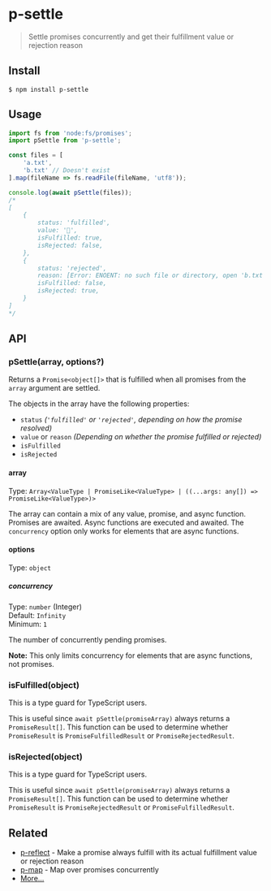 # p-settle

> Settle promises concurrently and get their fulfillment value or rejection reason

## Install

```
$ npm install p-settle
```

## Usage

```js
import fs from 'node:fs/promises';
import pSettle from 'p-settle';

const files = [
	'a.txt',
	'b.txt' // Doesn't exist
].map(fileName => fs.readFile(fileName, 'utf8'));

console.log(await pSettle(files));
/*
[
	{
		status: 'fulfilled',
		value: '🦄',
		isFulfilled: true,
		isRejected: false,
	},
	{
		status: 'rejected',
		reason: [Error: ENOENT: no such file or directory, open 'b.txt'],
		isFulfilled: false,
		isRejected: true,
	}
]
*/
```

## API

### pSettle(array, options?)

Returns a `Promise<object[]>` that is fulfilled when all promises from the `array` argument are settled.

The objects in the array have the following properties:

- `status` *(`'fulfilled'` or `'rejected'`, depending on how the promise resolved)*
- `value` or `reason` *(Depending on whether the promise fulfilled or rejected)*
- `isFulfilled`
- `isRejected`

#### array

Type: `Array<ValueType | PromiseLike<ValueType> | ((...args: any[]) => PromiseLike<ValueType>)>`

The array can contain a mix of any value, promise, and async function. Promises are awaited. Async functions are executed and awaited. The `concurrency` option only works for elements that are async functions.

#### options

Type: `object`

##### concurrency

Type: `number` (Integer)\
Default: `Infinity`\
Minimum: `1`

The number of concurrently pending promises.

**Note:** This only limits concurrency for elements that are async functions, not promises.

### isFulfilled(object)

This is a type guard for TypeScript users.

This is useful since `await pSettle(promiseArray)` always returns a `PromiseResult[]`. This function can be used to determine whether `PromiseResult` is `PromiseFulfilledResult` or `PromiseRejectedResult`.

### isRejected(object)

This is a type guard for TypeScript users.

This is useful since `await pSettle(promiseArray)` always returns a `PromiseResult[]`. This function can be used to determine whether `PromiseResult` is `PromiseRejectedResult` or `PromiseFulfilledResult`.

## Related

- [p-reflect](https://github.com/sindresorhus/p-reflect) - Make a promise always fulfill with its actual fulfillment value or rejection reason
- [p-map](https://github.com/sindresorhus/p-map) - Map over promises concurrently
- [More…](https://github.com/sindresorhus/promise-fun)

